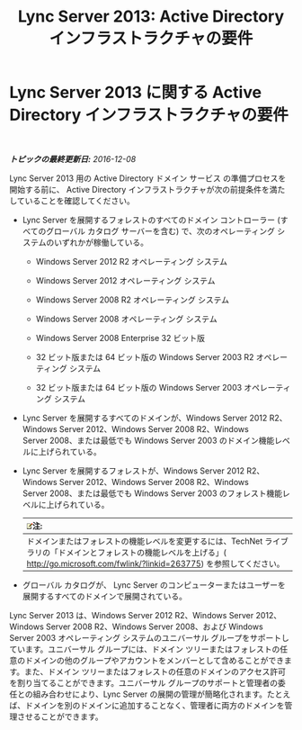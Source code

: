 ﻿---
title: 'Lync Server 2013: Active Directory インフラストラクチャの要件'
TOCTitle: Active Directory インフラストラクチャの要件
ms:assetid: c2086f7b-662f-4179-ab99-2c0311ebd903
ms:mtpsurl: https://technet.microsoft.com/ja-jp/library/Gg412955(v=OCS.15)
ms:contentKeyID: 48273494
ms.date: 12/10/2016
mtps_version: v=OCS.15
ms.translationtype: HT
---

# Lync Server 2013 に関する Active Directory インフラストラクチャの要件

 

_**トピックの最終更新日:** 2016-12-08_

Lync Server 2013 用の Active Directory ドメイン サービス の準備プロセスを開始する前に、 Active Directory インフラストラクチャが次の前提条件を満たしていることを確認してください。

  - Lync Server を展開するフォレストのすべてのドメイン コントローラー (すべてのグローバル カタログ サーバーを含む) で、次のオペレーティング システムのいずれかが稼働している。
    
      - Windows Server 2012 R2 オペレーティング システム
    
      - Windows Server 2012 オペレーティング システム
    
      - Windows Server 2008 R2 オペレーティング システム
    
      - Windows Server 2008 オペレーティング システム
    
      - Windows Server 2008 Enterprise 32 ビット版
    
      - 32 ビット版または 64 ビット版の Windows Server 2003 R2 オペレーティング システム
    
      - 32 ビット版または 64 ビット版の Windows Server 2003 オペレーティング システム

  - Lync Server を展開するすべてのドメインが、Windows Server 2012 R2、Windows Server 2012、Windows Server 2008 R2、Windows Server 2008、または最低でも Windows Server 2003 のドメイン機能レベルに上げられている。

  - Lync Server を展開するフォレストが、Windows Server 2012 R2、Windows Server 2012、Windows Server 2008 R2、Windows Server 2008、または最低でも Windows Server 2003 のフォレスト機能レベルに上げられている。
    
    <table>
    <thead>
    <tr class="header">
    <th><img src="images/Gg412781.note(OCS.15).gif" title="note" alt="note" />注:</th>
    </tr>
    </thead>
    <tbody>
    <tr class="odd">
    <td>ドメインまたはフォレストの機能レベルを変更するには、TechNet ライブラリの「ドメインとフォレストの機能レベルを上げる」( <a href="http://go.microsoft.com/fwlink/?linkid=263775" class="uri">http://go.microsoft.com/fwlink/?linkid=263775</a>) を参照してください。</td>
    </tr>
    </tbody>
    </table>


  - グローバル カタログが、 Lync Server のコンピューターまたはユーザーを展開するすべてのドメインで展開されている。

Lync Server 2013 は、Windows Server 2012 R2、Windows Server 2012、Windows Server 2008 R2、Windows Server 2008、および Windows Server 2003 オペレーティング システムのユニバーサル グループをサポートしています。ユニバーサル グループには、ドメイン ツリーまたはフォレストの任意のドメインの他のグループやアカウントをメンバーとして含めることができます。また、ドメイン ツリーまたはフォレストの任意のドメインのアクセス許可を割り当てることができます。ユニバーサル グループのサポートと管理者の委任との組み合わせにより、Lync Server の展開の管理が簡略化されます。たとえば、ドメインを別のドメインに追加することなく、管理者に両方のドメインを管理させることができます。

